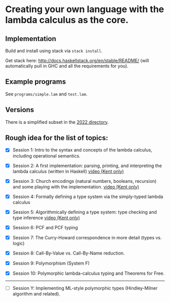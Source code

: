 # Creating your own language with the lambda calculus as the core.

## Implementation

Build and install using stack via `stack install`.

Get stack here: http://docs.haskellstack.org/en/stable/README/
(will automatically pull in GHC and all the requirements for you).

## Example programs

See `programs/simple.lam` and `test.lam`.

## Versions

There is a simplified subset in the [2022 directory](https://github.com/dorchard/lcore/tree/main/2022).

## Rough idea for the list of topics:
    
 - [x] Session 1: Intro to the syntax and concepts of the lambda calculus, 
    including operational semantics.
    
 - [x]  Session 2: A first implementation: parsing, printing, and interpreting 
    the lambda calculus (written in Haskell) [video (Kent only)](https://kent.cloud.panopto.eu/Panopto/Pages/Viewer.aspx?id=7d6df6a1-c4b7-42e2-a4b3-aae100d89b17)
 - [x]  Session 3: Church encodings (natural numbers, booleans, recursion) and some playing with the implementation. [video (Kent only)](https://kent.cloud.panopto.eu/Panopto/Pages/Viewer.aspx?id=6ff8fedf-125b-40bf-86f3-aae8010b4383)
 - [x]  Session 4: Formally defining a type system via the simply-typed lambda 
    calculus
 - [x]  Session 5: Algorithmically defining a type system: type checking and 
    type inference [video (Kent only)](https://kent.cloud.panopto.eu/Panopto/Pages/Viewer.aspx?id=86ff0fcd-1702-4c92-8102-aaf600fa82a8)
 - [x] Session 6: PCF and PCF typing
 - [x] Session 7: The Curry-Howard correspondence in more detail (types vs. logic)
 - [x] Session 8: Call-By-Value vs. Call-By-Name reduction.
 - [x] Session 9: Polymorphism (System F)
 - [x] Session 10: Polymorphic lambda-calculus typing and Theorems for Free.
 
 ---------------------------------------------
 
 - [ ] Session Y: Implementing ML-style polymorphic types (Hindley-Milner algorithm 
    and related).
